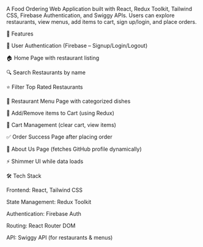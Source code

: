 A Food Ordering Web Application built with React, Redux Toolkit, Tailwind CSS, Firebase Authentication, and Swiggy APIs.
Users can explore restaurants, view menus, add items to cart, sign up/login, and place orders.

🚀 Features

🔐 User Authentication (Firebase – Signup/Login/Logout)

🏠 Home Page with restaurant listing

🔍 Search Restaurants by name

⭐ Filter Top Rated Restaurants

📜 Restaurant Menu Page with categorized dishes

🛒 Add/Remove items to Cart (using Redux)

🧾 Cart Management (clear cart, view items)

✅ Order Success Page after placing order

🧑 About Us Page (fetches GitHub profile dynamically)

⚡ Shimmer UI while data loads

🛠️ Tech Stack

Frontend: React, Tailwind CSS

State Management: Redux Toolkit

Authentication: Firebase Auth

Routing: React Router DOM

API: Swiggy API (for restaurants & menus)